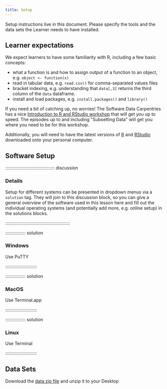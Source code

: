 ```yaml
---
title: Setup
---
```


Setup instructions live in this document. Please specify the tools and the data
sets the Learner needs to have installed.

## Learner expectations
We expect learners to have some familiarity with R, including a few basic concepts:
- what a function is and how to assign output of a function to an object, e.g. `object <- function(x)`
- read in tabular data, e.g. `read.csv()` for comma-separated values files
- bracket indexing, e.g. understanding that `data[,3]` returns the third column of the `data` dataframe.
- install and load packages, e.g. `install.packages()` and `library()`

If you need a bit of catching up, no worries! The Software Data Carpentries has a nice [Introduction to R and RStudio workshop](https://swcarpentry.github.io/r-novice-gapminder/) that will get you up to speed. The episodes up to and including "Subsetting Data" will get you where you need to be for this workshop. 

Additionally, you will need to have the latest versions of [R](https://cran.r-project.org/) and [RStudio](https://posit.co/downloads/) downloaded onto your personal computer.

## Software Setup

::::::::::::::::::::::::::::::::::::::: discussion

### Details

Setup for different systems can be presented in dropdown menus via a `solution`
tag. They will join to this discussion block, so you can give a general overview
of the software used in this lesson here and fill out the individual operating
systems (and potentially add more, e.g. online setup) in the solutions blocks.

:::::::::::::::::::::::::::::::::::::::::::::::::::

:::::::::::::::: solution

### Windows

Use PuTTY

:::::::::::::::::::::::::

:::::::::::::::: solution

### MacOS

Use Terminal.app

:::::::::::::::::::::::::


:::::::::::::::: solution

### Linux

Use Terminal

:::::::::::::::::::::::::

## Data Sets

Download the [data zip file](data/data.zip) and unzip it to your Desktop

